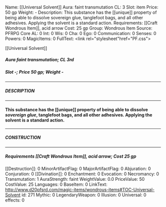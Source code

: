 Name: [[Universal Solvent]]
Aura: faint transmutation
CL: 3
Slot: item
Price: 50 gp
Weight: -
Description: This substance has the [[unique]] property of being able to dissolve sovereign glue, tanglefoot bags, and all other adhesives. Applying the solvent is a standard action.
Requirements: [[Craft Wondrous Item]], acid arrow
Cost: 25 gp
Group: Wondrous Item
Source: PFRPG Core
AL: 0
Int: 0
Wis: 0
Cha: 0
Ego: 0
Communication: 0
Senses: 0
Powers: 0
MagicItems: 0
FullText: <link rel="stylesheet"href="PF.css"><div class="heading"><p class="alignleft">[[Universal Solvent]]</p><div style="clear: both;"></div></div><div><h5><b>Aura </b>faint transmutation; <b>CL </b>3rd</h5><h5><b>Slot </b>-; <b>Price </b>50 gp; <b>Weight </b>-</h5></div><hr/><div><h5><b>DESCRIPTION</b></h5></div><hr/><div><h4><p>This substance has the [[unique]] property of being able to dissolve <i>sovereign glue</i>, tanglefoot bags, and all other adhesives. Applying the solvent is a standard action.</p></h4></div><hr/><div><h5><b>CONSTRUCTION</b></h5></div><hr/><div><h5><b>Requirements </b>[[Craft Wondrous Item]], <i>acid arrow</i>; <b>Cost </b>25 gp</h5></div>
[[Destruction]]: 0
MinorArtifactFlag: 0
MajorArtifactFlag: 0
Abjuration: 0
Conjuration: 0
[[Divination]]: 0
Enchantment: 0
Evocation: 0
Necromancy: 0
Transmutation: 1
AuraStrength: faint
WeightValue: 0.0
PriceValue: 50
CostValue: 25
Languages: 0
BaseItem: 0
LinkText: http://www.d20pfsrd.com/magic-items/wondrous-items#TOC-Universal-Solvent
id: 271
Mythic: 0
LegendaryWeapon: 0
Illusion: 0
Universal: 0
effects: 0
